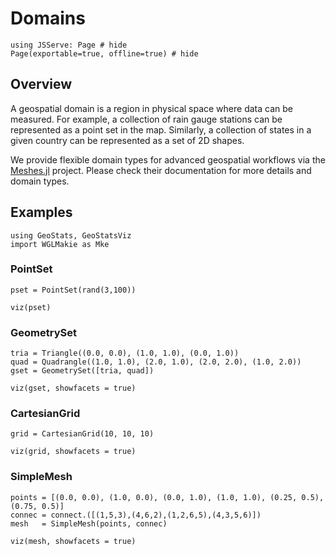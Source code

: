 # Domains

```@example domains
using JSServe: Page # hide
Page(exportable=true, offline=true) # hide
```

## Overview

A geospatial domain is a region in physical space where data
can be measured. For example, a collection of rain gauge stations
can be represented as a point set in the map. Similarly, a collection
of states in a given country can be represented as a set of 2D shapes.

We provide flexible domain types for advanced geospatial workflows via
the [Meshes.jl](https://github.com/JuliaGeometry/Meshes.jl) project.
Please check their documentation for more details and domain types.

## Examples

```@example domains
using GeoStats, GeoStatsViz
import WGLMakie as Mke
```

### PointSet

```@example domains
pset = PointSet(rand(3,100))

viz(pset)
```

### GeometrySet

```@example domains
tria = Triangle((0.0, 0.0), (1.0, 1.0), (0.0, 1.0))
quad = Quadrangle((1.0, 1.0), (2.0, 1.0), (2.0, 2.0), (1.0, 2.0))
gset = GeometrySet([tria, quad])

viz(gset, showfacets = true)
```

### CartesianGrid

```@example domains
grid = CartesianGrid(10, 10, 10)

viz(grid, showfacets = true)
```

### SimpleMesh

```@example domains
points = [(0.0, 0.0), (1.0, 0.0), (0.0, 1.0), (1.0, 1.0), (0.25, 0.5), (0.75, 0.5)]
connec = connect.([(1,5,3),(4,6,2),(1,2,6,5),(4,3,5,6)])
mesh   = SimpleMesh(points, connec)

viz(mesh, showfacets = true)
```